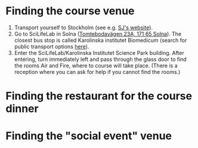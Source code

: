 # Finding the course venue

1. Transport yourself to Stockholm (see e.g. [SJ's website](https://www.sj.se/#/)).
2. Go to SciLifeLab in Solna ([Tomtebodavägen 23A, 171 65 Solna](https://goo.gl/maps/YhWgJPt44qfTe1ad9)). The closest bus stop is called Karolinska institutet Biomedicum (search for public transport options [here](https://sl.se/)).
3. Enter the SciLifeLab/Karolinska Institutet Science Park building. After entering, turn immediately left and pass through the glass door to find the rooms Air and Fire, where to course will take place. (There is a reception where you can ask for help if you cannot find the rooms.)


# Finding the restaurant for the course dinner


# Finding the "social event" venue


